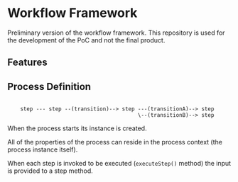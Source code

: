 # Workflow Framework

Preliminary version of the workflow framework. This repository is used for the development of the PoC and not the final product.

## Features

## Process Definition

```text

    step --- step --(transition)--> step ---(transitionA)--> step 
                                         \--(transitionB)--> step

```

When the process starts its instance is created.

All of the properties of the process can reside in the process context (the process instance itself).

When each step is invoked to be executed (`executeStep()` method) the input is provided to a step method.